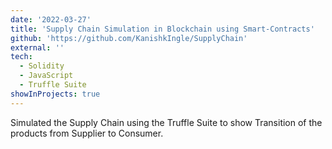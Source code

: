 ```yaml
---
date: '2022-03-27'
title: 'Supply Chain Simulation in Blockchain using Smart-Contracts'
github: 'https://github.com/KanishkIngle/SupplyChain'
external: ''
tech:
  - Solidity
  - JavaScript
  - Truffle Suite
showInProjects: true
---
```


Simulated the Supply Chain using the Truffle Suite to show Transition of the products from Supplier to Consumer.
